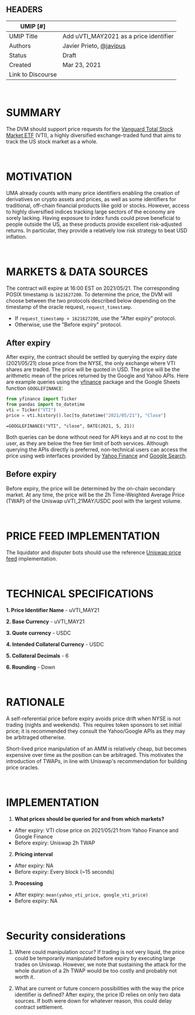 ## HEADERS
| UMIP [#]     |                                                                                                                                  |
|------------|------------------------------------------------------------------------------------------------------------------------------------------|
| UMIP Title | Add uVTI_MAY2021 as a price identifier                                                                                                  |
| Authors    | Javier Prieto, [@javipus](github.com/javipus)
| Status      | Draft                                                                                                                                   |
| Created    | Mar 23, 2021 
| Link to Discourse    |                                                                               

<br>

# SUMMARY 

The DVM should support price requests for the [Vanguard Total Stock Market ETF](https://investor.vanguard.com/etf/profile/overview/vti) (VTI), a highly diversified exchange-traded fund that aims to track the US stock market as a whole.

<br>

# MOTIVATION

UMA already counts with many price identifiers enabling the creation of derivatives on crypto assets and prices, as well as some identifiers for traditional, off-chain financial products like gold or stocks. However, access to highly diversified indices tracking large sectors of the economy are sorely lacking. Having exposure to index funds could prove beneficial to people outside the US, as these products provide excellent risk-adjusted returns. In particular, they provide a relatively low risk strategy to beat USD inflation.

<br>

# MARKETS & DATA SOURCES

The contract will expire at 16:00 EST on 2021/05/21. The corresponding POSIX timestamp is `1621627200`. To determine the price, the DVM will choose between the two protocols described below depending on the timestamp of the oracle request, `request_timestamp`.

- If `request_timestamp > 1621627200`, use the "After expiry" protocol.
- Otherwise, use the "Before expiry" protocol.

## After expiry

After expiry, the contract should be settled by querying the expiry date (2021/05/21) close price from the NYSE, the only exchange where VTI shares are traded. The price will be quoted in USD. The price will be the arithmetic mean of the prices returned by the Google and Yahoo APIs. Here are example queries using the [yfinance](https://github.com/ranaroussi/yfinance) package and the Google Sheets function `GOOGLEFINANCE`:

```python
from yfinance import Ticker
from pandas import to_datetime
vti = Ticker("VTI")
price = vti.history().loc[to_datetime("2021/05/21"), "Close"]
```

```
=GOOGLEFINANCE("VTI", "close", DATE(2021, 5, 21))
```

Both queries can be done without need for API keys and at no cost to the user, as they are below the free tier limit of both services. Although querying the APIs directly is preferred, non-technical users can access the price using web interfaces provided by [Yahoo Finance](https://finance.yahoo.com/quote/VTI) and [Google Search](https://www.google.com/search?hl=en&q=%24vti).

## Before expiry

Before expiry, the price will be determined by the on-chain secondary market. At any time, the price will be the 2h Time-Weighted Average Price (TWAP) of the Uniswap uVTI_21MAY/USDC pool with the largest volume.

<br>

# PRICE FEED IMPLEMENTATION

The liquidator and disputer bots should use the reference [Uniswap price feed](https://github.com/UMAprotocol/protocol/blob/master/packages/financial-templates-lib/src/price-feed/UniswapPriceFeed.js) implementation.

<br>

# TECHNICAL SPECIFICATIONS

**1. Price Identifier Name** - uVTI_MAY21

**2. Base Currency** - uVTI_MAY21

**3. Quote currency** - USDC

**4. Intended Collateral Currency** - USDC

**5. Collateral Decimals** - 6

**6. Rounding** - Down

<br>

# RATIONALE

A self-referential price before expiry avoids price drift when NYSE is not trading (nights and weekends). This requires token sponsors to set initial price; it is recommended they consult the Yahoo/Google APIs as they may be arbitraged otherwise.

Short-lived price manipulation of an AMM is relatively cheap, but becomes expensive over time as the position can be arbitraged. This motivates the introduction of TWAPs, in line with Uniswap's recommendation for building price oracles.

<br>

# IMPLEMENTATION

1. **What prices should be queried for and from which markets?**

  - After expiry: VTI close price on 2021/05/21 from Yahoo Finance and Google Finance
  - Before expiry: Uniswap 2h TWAP

2. **Pricing interval**

  - After expiry: NA
  - Before expiry: Every block (~15 seconds)

3. **Processing**
  
  - After expiry: `mean(yahoo_vti_price, google_vti_price)`
  - Before expiry: NA

<br>

# Security considerations

1. Where could manipulation occur?
If trading is not very liquid, the price could be temporarily manipulated before expiry by executing large trades on Uniswap. However, we note that sustaining the attack for the whole duration of a 2h TWAP would be too costly and probably not worth it.

2. What are current or future concern possibilities with the way the price identifier is defined?
After expiry, the price ID relies on only two data sources. If both were down for whatever reason, this could delay contract settlement.